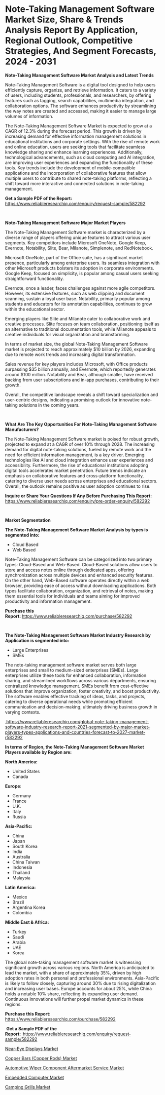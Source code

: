 <p><h1>Note-Taking Management Software Market Size, Share & Trends Analysis Report By Application, Regional Outlook, Competitive Strategies, And Segment Forecasts, 2024 - 2031</h1></p><p><strong>Note-Taking Management Software Market Analysis and Latest Trends</strong></p>
<p><p>Note-Taking Management Software is a digital tool designed to help users efficiently capture, organize, and retrieve information. It caters to a variety of users, including students, professionals, and researchers, by offering features such as tagging, search capabilities, multimedia integration, and collaboration options. The software enhances productivity by streamlining the way notes are created and accessed, making it easier to manage large volumes of information.</p><p>The Note-Taking Management Software Market is expected to grow at a CAGR of 12.3% during the forecast period. This growth is driven by increasing demand for effective information management solutions in educational institutions and corporate settings. With the rise of remote work and online education, users are seeking tools that facilitate seamless knowledge sharing and enhance learning experiences. Additionally, technological advancements, such as cloud computing and AI integration, are improving user experiences and expanding the functionality of these tools. Key trends include the development of mobile-compatible applications and the incorporation of collaborative features that allow multiple users to contribute to shared note-taking platforms, reflecting a shift toward more interactive and connected solutions in note-taking management.</p></p>
<p><strong>Get a Sample PDF of the Report:&nbsp;</strong> <a href="https://www.reliableresearchiq.com/enquiry/request-sample/582292?utm_campaign=1138&utm_medium=2&utm_source=Github&utm_content=ia&utm_term=27092024&utm_id=note-taking-management-software">https://www.reliableresearchiq.com/enquiry/request-sample/582292</a></p>
<p>&nbsp;</p>
<p><strong>Note-Taking Management Software Major Market Players</strong></p>
<p><p>The Note-Taking Management Software market is characterized by a diverse range of players offering unique features to attract various user segments. Key competitors include Microsoft OneNote, Google Keep, Evernote, Notability, Slite, Bear, Milanote, Simplenote, and RedNotebook.</p><p>Microsoft OneNote, part of the Office suite, has a significant market presence, particularly among enterprise users. Its seamless integration with other Microsoft products bolsters its adoption in corporate environments. Google Keep, focused on simplicity, is popular among casual users seeking straightforward functionality.</p><p>Evernote, once a leader, faces challenges against more agile competitors. However, its extensive features, such as web clipping and document scanning, sustain a loyal user base. Notability, primarily popular among students and educators for its annotation capabilities, continues to grow within the educational sector.</p><p>Emerging players like Slite and Milanote cater to collaborative work and creative processes. Slite focuses on team collaboration, positioning itself as an alternative to traditional documentation tools, while Milanote appeals to creative individuals for visual organization and brainstorming.</p><p>In terms of market size, the global Note-Taking Management Software market is projected to reach approximately $10 billion by 2026, expanding due to remote work trends and increasing digital transformation.</p><p>Sales revenue for key players includes Microsoft, with Office products surpassing $35 billion annually, and Evernote, which reportedly generates around $100 million. Notability and Bear, although smaller, have received backing from user subscriptions and in-app purchases, contributing to their growth.</p><p>Overall, the competitive landscape reveals a shift toward specialization and user-centric designs, indicating a promising outlook for innovative note-taking solutions in the coming years.</p></p>
<p>&nbsp;</p>
<p><strong>What Are The Key Opportunities For Note-Taking Management Software Manufacturers?</strong></p>
<p><p>The Note-Taking Management Software market is poised for robust growth, projected to expand at a CAGR of over 10% through 2028. The increasing demand for digital note-taking solutions, fueled by remote work and the need for efficient information management, is a key driver. Emerging technologies like AI and cloud integration enhance user experiences and accessibility. Furthermore, the rise of educational institutions adopting digital tools accelerates market penetration. Future trends indicate an emphasis on collaborative features and cross-platform functionality, catering to diverse user needs across enterprises and educational sectors. Overall, the outlook remains positive as user adoption continues to rise.</p></p>
<p><strong>Inquire or Share Your Questions If Any Before Purchasing This Report:</strong> <a href="https://www.reliableresearchiq.com/enquiry/pre-order-enquiry/582292?utm_campaign=1138&utm_medium=2&utm_source=Github&utm_content=ia&utm_term=27092024&utm_id=note-taking-management-software">https://www.reliableresearchiq.com/enquiry/pre-order-enquiry/582292</a></p>
<p>&nbsp;</p>
<p><strong>Market Segmentation</strong></p>
<p><strong>The Note-Taking Management Software Market Analysis by types is segmented into:</strong></p>
<p><ul><li>Cloud Based</li><li>Web Based</li></ul></p>
<p><p>Note-Taking Management Software can be categorized into two primary types: Cloud-Based and Web-Based. Cloud-Based solutions allow users to store and access notes online through dedicated apps, offering synchronization across multiple devices and enhanced security features. On the other hand, Web-Based software operates directly within a web browser, providing ease of access without downloading applications. Both types facilitate collaboration, organization, and retrieval of notes, making them essential tools for individuals and teams aiming for improved productivity and information management.</p></p>
<p><strong>Purchase this Report:&nbsp;</strong><a href="https://www.reliableresearchiq.com/purchase/582292?utm_campaign=1138&utm_medium=2&utm_source=Github&utm_content=ia&utm_term=27092024&utm_id=note-taking-management-software">https://www.reliableresearchiq.com/purchase/582292</a></p>
<p>&nbsp;</p>
<p><strong>The Note-Taking Management Software Market Industry Research by Application is segmented into:</strong></p>
<p><ul><li>Large Enterprises</li><li>SMEs</li></ul></p>
<p><p>The note-taking management software market serves both large enterprises and small to medium-sized enterprises (SMEs). Large enterprises utilize these tools for enhanced collaboration, information sharing, and streamlined workflows across various departments, ensuring centralized knowledge management. SMEs benefit from cost-effective solutions that improve organization, foster creativity, and boost productivity. The software enables effective tracking of ideas, tasks, and projects, catering to diverse operational needs while promoting efficient communication and decision-making, ultimately driving business growth in varying contexts.</p></p>
<p><a href="https://www.reliableresearchiq.com/global-note-taking-management-software-industry-research-report-2021-segmented-by-major-market-players-types-applications-and-countries-forecast-to-2027-market-r582292?utm_campaign=1138&utm_medium=2&utm_source=Github&utm_content=ia&utm_term=27092024&utm_id=note-taking-management-software">&nbsp;https://www.reliableresearchiq.com/global-note-taking-management-software-industry-research-report-2021-segmented-by-major-market-players-types-applications-and-countries-forecast-to-2027-market-r582292</a></p>
<p><strong>In terms of Region, the Note-Taking Management Software Market Players available by Region are:</strong></p>
<p>
    <p> <strong> North America: </strong>
        <ul>
            <li>United States</li>
            <li>Canada</li>
        </ul>
        </p> 
    <p> <strong> Europe: </strong>
        <ul>
            <li>Germany</li>
            <li>France</li>
            <li>U.K.</li>
            <li>Italy</li>
            <li>Russia</li>
        </ul>
        </p> 
    <p> <strong> Asia-Pacific: </strong>
        <ul>
            <li>China</li>
            <li>Japan</li>
            <li>South Korea</li>
            <li>India</li>
            <li>Australia</li>
            <li>China Taiwan</li>
            <li>Indonesia</li>
            <li>Thailand</li>
            <li>Malaysia</li>
        </ul>
        </p> 
    <p> <strong> Latin America: </strong>
        <ul>
            <li>Mexico</li>
            <li>Brazil</li>
            <li>Argentina Korea</li>
            <li>Colombia</li>
        </ul>
        </p> 
    <p> <strong> Middle East & Africa: </strong>
        <ul>
            <li>Turkey</li>
            <li>Saudi</li>
            <li>Arabia</li>
            <li>UAE</li>
            <li>Korea</li>
        </ul>
    </p>
    </p>
<p><p>The global note-taking management software market is witnessing significant growth across various regions. North America is anticipated to lead the market, with a share of approximately 35%, driven by high adoption rates in both personal and professional environments. Asia-Pacific is likely to follow closely, capturing around 30% due to rising digitalization and increasing user bases. Europe accounts for about 25%, while China holds a notable 10% share, reflecting its expanding user demand. Continuous innovations will further propel market dynamics in these regions.</p></p>
<p><strong>Purchase this Report: </strong><a href="https://www.reliableresearchiq.com/purchase/582292?utm_campaign=1138&utm_medium=2&utm_source=Github&utm_content=ia&utm_term=27092024&utm_id=note-taking-management-software">https://www.reliableresearchiq.com/purchase/582292</a></p>
<p>&nbsp;<strong>Get a Sample PDF of the Report:&nbsp;&nbsp;</strong><a href="https://www.reliableresearchiq.com/enquiry/request-sample/582292?utm_campaign=1138&utm_medium=2&utm_source=Github&utm_content=ia&utm_term=27092024&utm_id=note-taking-management-software">https://www.reliableresearchiq.com/enquiry/request-sample/582292</a></p>
<p><strong></strong></p>
<p><p><a href="https://issuu.com/reportprime-2/docs/near-eye-displays-market-size-2030._a22c9dd26e9638?utm_campaign=1138&utm_medium=2&utm_source=Github&utm_content=ia&utm_term=27092024&utm_id=note-taking-management-software">Near-Eye Displays Market</a></p><p><a href="https://github.com/KrystenRRussell/Market-Research-Report-List-1/blob/main/copper-bars-copper-rods-market.md?utm_campaign=1138&utm_medium=2&utm_source=Github&utm_content=ia&utm_term=27092024&utm_id=note-taking-management-software">Copper Bars (Copper Rods) Market</a></p><p><a href="https://github.com/GreisGjoni464/Market-Research-Report-List-1/blob/main/automotive-wiper-component-aftermarket-service-market.md?utm_campaign=1138&utm_medium=2&utm_source=Github&utm_content=ia&utm_term=27092024&utm_id=note-taking-management-software">Automotive Wiper Component Aftermarket Service Market</a></p><p><a href="https://www.linkedin.com/pulse/navigating-global-embedded-computer-market-landscape-trends-forecasts-0okhe?utm_campaign=1138&utm_medium=2&utm_source=Github&utm_content=ia&utm_term=27092024&utm_id=note-taking-management-software">Embedded Computer Market</a></p><p><a href="https://www.linkedin.com/pulse/navigating-global-camping-grills-market-landscape-trends-j1l1c?utm_campaign=1138&utm_medium=2&utm_source=Github&utm_content=ia&utm_term=27092024&utm_id=note-taking-management-software">Camping Grills Market</a></p></p>